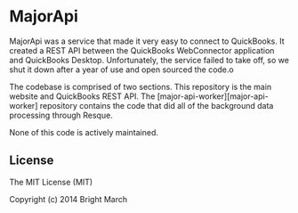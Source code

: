# MajorApi
MajorApi was a service that made it very easy to connect to QuickBooks. It created a REST API between the QuickBooks WebConnector application and QuickBooks Desktop. Unfortunately, the service failed to take off, so we shut it down after a year of use and open sourced the code.o

The codebase is comprised of two sections. This repository is the main website and QuickBooks REST API. The [major-api-worker][major-api-worker] repository contains the code that did all of the background data processing through Resque.

None of this code is actively maintained.

## License
The MIT License (MIT)

Copyright (c) 2014 Bright March
